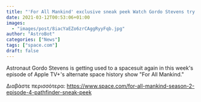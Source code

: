```yaml
---
title: "'For All Mankind' exclusive sneak peek Watch Gordo Stevens try out a new spacesuit in 'Pathfinder'"
date: 2021-03-12T00:53:06+01:00
images:
  - "images/post/8iacYaEZo6zrCAggRyyFqb.jpg"
author: "AstroBot"
categories: ["News"]
tags: ["space.com"]
draft: false
---
```


Astronaut Gordo Stevens is getting used to a spacesuit again in this week's episode of Apple TV+'s alternate space history show "For All Mankind." 

Διαβάστε περισσότερα: https://www.space.com/for-all-mankind-season-2-episode-4-pathfinder-sneak-peek
